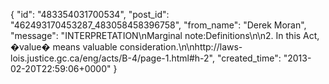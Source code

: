  {
   "id": "483354031700534",
   "post_id": "462493170453287_483058458396758",
   "from_name": "Derek Moran",
   "message": "INTERPRETATION\nMarginal note:Definitions\n\n2. In this Act, �value� means valuable consideration.\n\nhttp://laws-lois.justice.gc.ca/eng/acts/B-4/page-1.html#h-2",
   "created_time": "2013-02-20T22:59:06+0000"
 }
